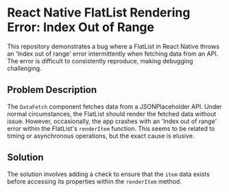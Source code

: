 # React Native FlatList Rendering Error: Index Out of Range

This repository demonstrates a bug where a FlatList in React Native throws an 'Index out of range' error intermittently when fetching data from an API. The error is difficult to consistently reproduce, making debugging challenging. 

## Problem Description

The `DataFetch` component fetches data from a JSONPlaceholder API.  Under normal circumstances, the FlatList should render the fetched data without issue. However, occasionally, the app crashes with an 'Index out of range' error within the FlatList's `renderItem` function.  This seems to be related to timing or asynchronous operations, but the exact cause is elusive.

## Solution

The solution involves adding a check to ensure that the `item` data exists before accessing its properties within the `renderItem` method.
